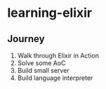 # learning-elixir

## Journey

1. Walk through Elixir in Action
2. Solve some AoC
3. Build small server
4. Build language interpreter
